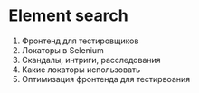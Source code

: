 # Element search

1. Фронтенд для тестировщиков
2. Локаторы в Selenium
3. Скандалы, интриги, расследования
4. Какие локаторы использовать
5. Оптимизация фронтенда для тестирвоания
